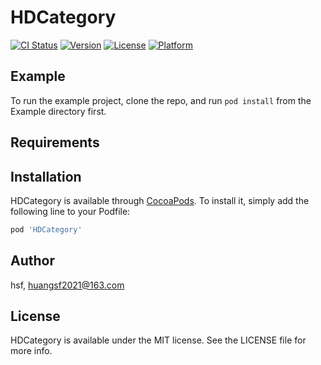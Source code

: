 # HDCategory

[![CI Status](https://img.shields.io/travis/hsf/HDCategory.svg?style=flat)](https://travis-ci.org/hsf/HDCategory)
[![Version](https://img.shields.io/cocoapods/v/HDCategory.svg?style=flat)](https://cocoapods.org/pods/HDCategory)
[![License](https://img.shields.io/cocoapods/l/HDCategory.svg?style=flat)](https://cocoapods.org/pods/HDCategory)
[![Platform](https://img.shields.io/cocoapods/p/HDCategory.svg?style=flat)](https://cocoapods.org/pods/HDCategory)

## Example

To run the example project, clone the repo, and run `pod install` from the Example directory first.

## Requirements

## Installation

HDCategory is available through [CocoaPods](https://cocoapods.org). To install
it, simply add the following line to your Podfile:

```ruby
pod 'HDCategory'
```

## Author

hsf, huangsf2021@163.com

## License

HDCategory is available under the MIT license. See the LICENSE file for more info.
